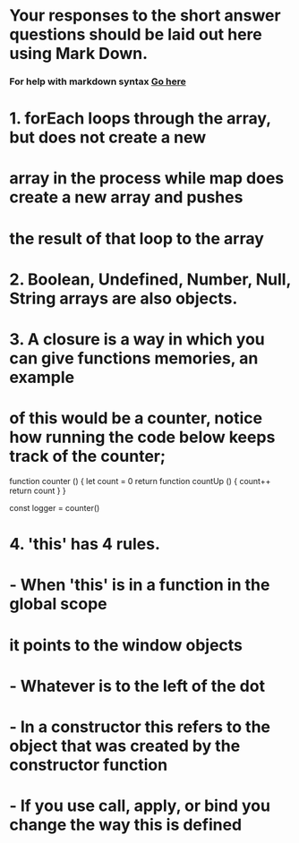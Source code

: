 # Your responses to the short answer questions should be laid out here using Mark Down.
### For help with markdown syntax [Go here](https://github.com/adam-p/markdown-here/wiki/Markdown-Cheatsheet)

# 1. forEach loops through the array, but does not create a new
# array in the process while map does create a new array and pushes
# the result of that loop to the array


# 2. Boolean, Undefined, Number, Null, String arrays are also objects.

# 3. A closure is a way in which you can give functions memories, an example 
# of this would be a counter, notice how running the code below keeps track of the counter;
function counter () {
    let count = 0
    return function countUp () {
        count++
        return count
    }
}

const logger = counter()

# 4. 'this' has 4 rules.
# - When 'this' is in a function in the global scope
#   it points to the window objects
# - Whatever is to the left of the dot
# - In a constructor this refers to the object that was created by the constructor function
# - If you use call, apply, or bind you change the way this is defined